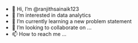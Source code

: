 - 👋 Hi, I’m @ranjithsainaik123
- 👀 I’m interested in  data analytics
- 🌱 I’m currently learning a new problem statement
- 💞️ I’m looking to collaborate on ...
- 📫 How to reach me ...

<!---
ranjithsainaik123/ranjithsainaik123 is a ✨ special ✨ repository because its `README.md` (this file) appears on your GitHub profile.
You can click the Preview link to take a look at your changes.
--->
